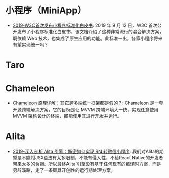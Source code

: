 # 小程序（MiniApp）

- [2019-W3C首次发布小程序标准化白皮书](https://mp.weixin.qq.com/s/CUDhn9Q8u8AsyosqUCvI5Q): 2019 年 9 月 12 日，W3C 首次公开发布了小程序标准化白皮书，该文档介绍了这种非常流行的混合解决方案，既依赖 Web 技术，也集成了原生应用的功能。此标准一出，各家小程序将来有望实现统一吗？

# Taro

# Chameleon

- [Chameleon 原理详解：其它跨多端统一框架都是假的？](https://mp.weixin.qq.com/s/F8ernZ57jseKNJgwGopNxg): Chameleon 是一套开源跨端解决方案，它的目标是让 MVVM 跨端环境大一统，实现任意使用 MVVM 架构设计的终端，都能使用其进行开发并运行。

# Alita

- [2019-深入剖析 Alita 引擎：解密如何实现 RN 转微信小程序](https://www.infoq.cn/article/eoGSdMk_VOjs2Rafjr37): 我们对Alita的期望是不能对JSX语法有太多限制，不能有侵入性，不给React Native的开发者带来太多的负担。所以最终Alita`引擎没有基于任何现有的编译时方案，而是另辟溪路，走了一条颇具开创性的运行期处理方案。
